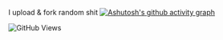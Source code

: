 I upload & fork random shit
[![Ashutosh's github activity graph](https://github-readme-activity-graph.cyclic.app/graph?username=Zane2b2t&theme=dracula)](https://github.com/ashutosh00710/github-readme-activity-graph)

![GitHub Views](https://komarev.com/ghpvc/?username=Zane2b2t&color=blue)
